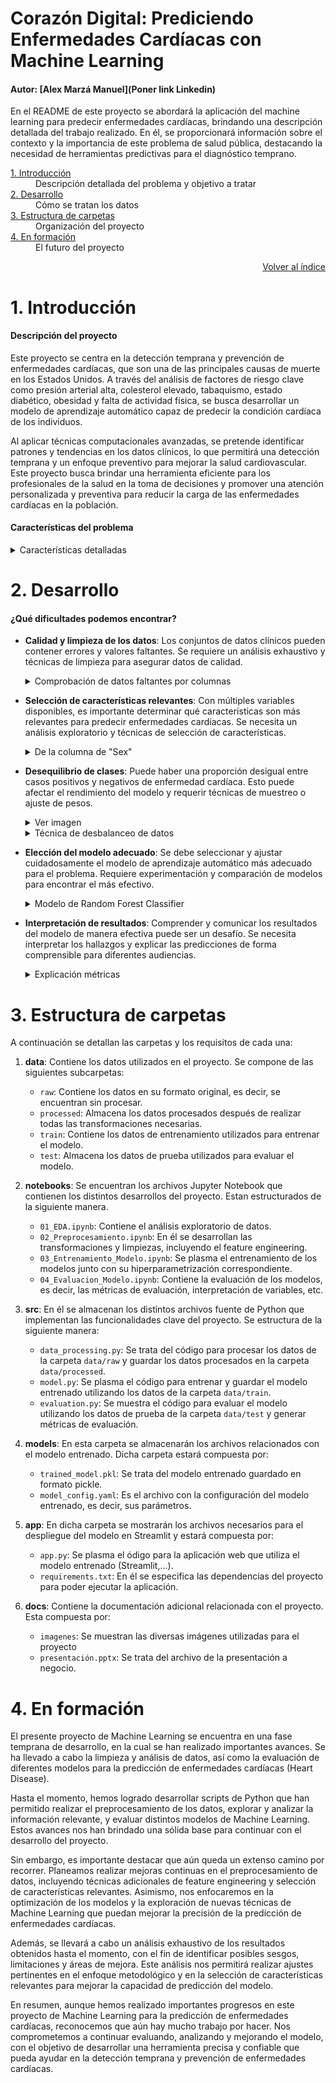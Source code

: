 </a>
<h1>Corazón Digital: Prediciendo Enfermedades Cardíacas con Machine Learning</h1>

#### Autor: [Alex Marzá Manuel](Poner link Linkedin)

En el README de este proyecto se abordará la aplicación del machine learning para predecir enfermedades cardíacas, brindando una descripción detallada del trabajo realizado. En él, se proporcionará información sobre el contexto y la importancia de este problema de salud pública, destacando la necesidad de herramientas predictivas para el diagnóstico temprano.


<dl>
  <dt><a href="#introducción">1. Introducción </a></dt>
      <dd>Descripción detallada del problema y objetivo a tratar</dd>

  <dt><a href="#data_compr">2. Desarrollo</a></dt>
      <dd>Cómo se tratan los datos</dd>

  <dt><a href="#estructura">3. Estructura de carpetas</a></dt>
      <dd>Organización del proyecto</dd>
    
  <dt><a href="#construccion">4. En formación </a></dt>
      <dd>El futuro del proyecto</dd>
    

    



<a id="carga_datos"></a>
<a href="#init"><p style="text-align:right;" href="#init">Volver al índice</p></a> 

# 1. Introducción

#### Descripción del proyecto
Este proyecto se centra en la detección temprana y prevención de enfermedades cardíacas, que son una de las principales causas de muerte en los Estados Unidos. A través del análisis de factores de riesgo clave como presión arterial alta, colesterol elevado, tabaquismo, estado diabético, obesidad y falta de actividad física, se busca desarrollar un modelo de aprendizaje automático capaz de predecir la condición cardíaca de los individuos. 

Al aplicar técnicas computacionales avanzadas, se pretende identificar patrones y tendencias en los datos clínicos, lo que permitirá una detección temprana y un enfoque preventivo para mejorar la salud cardiovascular. Este proyecto busca brindar una herramienta eficiente para los profesionales de la salud en la toma de decisiones y promover una atención personalizada y preventiva para reducir la carga de las enfermedades cardíacas en la población.



#### Características del problema

<details>
<summary>Características detalladas</summary>
<p>
    
A continuación, se muestra una breve descripción con el significado de cada variable para una mejor comprensión acerca del problema a tratar.
 
**HeartDisease**: Encuestados que alguna vez informaron haber tenido una enfermedad cardíaca coronaria (CHD) o un infarto de miocardio (IM).

**IMC**: Índice de Masa Corporal (IMC).

**Smoking**: ¿Ha fumado al menos 100 cigarrillos en toda su vida? (La respuesta Sí o No).

**AlcoholDrinking**: Bebedores frecuentes (hombres adultos que toman más de 14 tragos p/semana y mujeres adultas que toman más de 7 tragos p/semana)

**Stroke**: ¿Alguna vez le dijeron usted tuvo un accidente cerebrovascular?

**PhysicalHealth**: Su salud física, incluye enfermedades y lesiones físicas, ¿cuántos días durante los últimos 30 días su salud física no fue buena?

**MentalHealth**: Pensando en su salud mental, ¿durante cuántos días durante los últimos 30 días su salud mental no fue buena? (0-30 días).

**DiffWalking**: ¿Tiene serias dificultades para caminar o subir escaleras?

**Sex**: ¿Hombre o Mujer?

**AgeCategory**: Categoría de edad de catorce niveles.

**Race**: Valor de raza/etnicidad imputado.

**Diabetic**: ¿Alguna vez le dijeron usted tenía diabetes?

**PhysicalActivity**: Adultos que informaron haber realizado actividad física o ejercicio durante los últimos 30 días además de su trabajo habitual.

**GenHealth**: ¿Diría usted que, en general, su salud es...?

**SleepTime**: en promedio, ¿cuántas horas duermes en un período de 24 horas?

**Asthma**: ¿Alguna vez le dijeron usted tenía asma?

**KidneyDisease**: sin incluir cálculos renales, infección de la vejiga o incontinencia, ¿alguna vez le dijeron que tenía una enfermedad renal?

**SkinCancer**: ¿Alguna vez le dijeron si usted tenía cáncer de piel?
    
</p>
</details>

# 2. Desarrollo

#### ¿Qué dificultades podemos encontrar?


- **Calidad y limpieza de los datos**: Los conjuntos de datos clínicos pueden contener errores y valores faltantes. Se requiere un análisis exhaustivo y técnicas de limpieza para asegurar datos de calidad.
    <details>
    <summary>Comprobación de datos faltantes por columnas</summary>
    <p>
    df.isnull().sum()

    </p>
    </details>

- **Selección de características relevantes**: Con múltiples variables disponibles, es importante determinar qué características son más relevantes para predecir enfermedades cardíacas. Se necesita un análisis exploratorio y técnicas de selección de características.
    <details>
    <summary>De la columna de "Sex"</summary>
    <p>
    Python

    df["Sex"][df["Sex"] == "Female"] = 0

    df["Sex"][df["Sex"] == "Male"] = 1

    </p>
    </details>

- **Desequilibrio de clases**: Puede haber una proporción desigual entre casos positivos y negativos de enfermedad cardíaca. Esto puede afectar el rendimiento del modelo y requerir técnicas de muestreo o ajuste de pesos.

    <details>
    <summary>Ver imagen</summary>
    <img src="./docs/imagenes/pie_plot.png" alt="drawing" width="400"/>
    </details>

    <details>
    <summary>Técnica de desbalanceo de datos</summary>
    <p>
    BalancedBaggingClassifier(base_estimator=DecisionTreeClassifier(),
                                    sampling_strategy='auto',
                                    replacement=True,
                                    random_state=0,)

    </p>
    </details>

- **Elección del modelo adecuado**: Se debe seleccionar y ajustar cuidadosamente el modelo de aprendizaje automático más adecuado para el problema. Requiere experimentación y comparación de modelos para encontrar el más efectivo.
    <details>
    <summary>Modelo de Random Forest Classifier</summary>
    <p>

    Creamos el pipeline con Random Forest Classifier
    pipeline = Pipeline([
        ('rfc', RandomForestClassifier(random_state=0))
    ])

    Definimos los parámetros a probar en el RandomizedSearchCV
    parameters = {
        'rfc__n_estimators': [50, 80, 100],
        'rfc__max_depth': [5, 8, 10],
        'rfc__min_samples_split': [2, 5, 10],
        'rfc__min_samples_leaf': [1, 2, 4],
        'rfc__class_weight': ['balanced', None]
    }

    </p>
    </details>

- **Interpretación de resultados**: Comprender y comunicar los resultados del modelo de manera efectiva puede ser un desafío. Se necesita interpretar los hallazgos y explicar las predicciones de forma comprensible para diferentes audiencias.
    <details>
    <summary>Explicación métricas</summary>
    <p>
    En el problema que se está tratando de resolver, el objetivo principal es lograr una alta recall, ya que indica la capacidad del modelo para identificar correctamente la mayoría de los casos positivos. Esto es especialmente importante en la detección de enfermedades cardíacas, donde es fundamental identificar adecuadamente a los pacientes que realmente padecen dicha enfermedad.

    </p>
    </details>

# 3. Estructura de carpetas

A continuación se detallan las carpetas y los requisitos de cada una:

1. **data**: Contiene los datos utilizados en el proyecto. Se compone de las siguientes subcarpetas:
   - `raw`: Contiene los datos en su formato original, es decir, se encuentran sin procesar.
   - `processed`: Almacena los datos procesados después de realizar todas las transformaciones necesarias.
   - `train`: Contiene los datos de entrenamiento utilizados para entrenar el modelo.
   - `test`: Almacena los datos de prueba utilizados para evaluar el modelo.

2. **notebooks**: Se encuentran los archivos Jupyter Notebook que contienen los distintos desarrollos del proyecto. Estan estructurados de la siguiente manera.
   - `01_EDA.ipynb`: Contiene el análisis exploratorio de datos.
   - `02_Preprocesamiento.ipynb`: En él se desarrollan las transformaciones y limpiezas, incluyendo el feature engineering.
   - `03_Entrenamiento_Modelo.ipynb`: Se plasma el entrenamiento de los modelos junto con su hiperparametrización correspondiente.
   - `04_Evaluacion_Modelo.ipynb`: Contiene la evaluación de los modelos, es decir, las métricas de evaluación, interpretación de variables, etc.

3. **src**: En él se almacenan los distintos archivos fuente de Python que implementan las funcionalidades clave del proyecto. Se estructura de la siguiente manera:
   - `data_processing.py`: Se trata del código para procesar los datos de la carpeta `data/raw` y guardar los datos procesados en la carpeta `data/processed`.
   - `model.py`: Se plasma el código para entrenar y guardar el modelo entrenado utilizando los datos de la carpeta `data/train`.
   - `evaluation.py`: Se muestra el código para evaluar el modelo utilizando los datos de prueba de la carpeta `data/test` y generar métricas de evaluación.

4. **models**: En esta carpeta se almacenarán los archivos relacionados con el modelo entrenado. Dicha carpeta estará compuesta por:
   - `trained_model.pkl`: Se trata del modelo entrenado guardado en formato pickle.
   - `model_config.yaml`: Es el archivo con la configuración del modelo entrenado, es decir, sus parámetros.

5. **app**: En dicha carpeta se mostrarán los archivos necesarios para el despliegue del modelo en Streamlit y estará compuesta por:

   - `app.py`: Se plasma el ódigo para la aplicación web que utiliza el modelo entrenado (Streamlit,...).
   - `requirements.txt`: En él se especifica las dependencias del proyecto para poder ejecutar la aplicación.

5. **docs**: Contiene la documentación adicional relacionada con el proyecto. Esta compuesta por:
   - `imagenes`: Se muestran las diversas imágenes utilizadas para el proyecto
   - `presentación.pptx`: Se trata del archivo de la presentación a negocio.

# 4. En formación

El presente proyecto de Machine Learning se encuentra en una fase temprana de desarrollo, en la cual se han realizado importantes avances. Se ha llevado a cabo la limpieza y análisis de datos, así como la evaluación de diferentes modelos para la predicción de enfermedades cardíacas (Heart Disease).

Hasta el momento, hemos logrado desarrollar scripts de Python que han permitido realizar el preprocesamiento de los datos, explorar y analizar la información relevante, y evaluar distintos modelos de Machine Learning. Estos avances nos han brindado una sólida base para continuar con el desarrollo del proyecto.

Sin embargo, es importante destacar que aún queda un extenso camino por recorrer. Planeamos realizar mejoras continuas en el preprocesamiento de datos, incluyendo técnicas adicionales de feature engineering y selección de características relevantes. Asimismo, nos enfocaremos en la optimización de los modelos y la exploración de nuevas técnicas de Machine Learning que puedan mejorar la precisión de la predicción de enfermedades cardíacas.

Además, se llevará a cabo un análisis exhaustivo de los resultados obtenidos hasta el momento, con el fin de identificar posibles sesgos, limitaciones y áreas de mejora. Este análisis nos permitirá realizar ajustes pertinentes en el enfoque metodológico y en la selección de características relevantes para mejorar la capacidad de predicción del modelo.

En resumen, aunque hemos realizado importantes progresos en este proyecto de Machine Learning para la predicción de enfermedades cardíacas, reconocemos que aún hay mucho trabajo por hacer. Nos comprometemos a continuar evaluando, analizando y mejorando el modelo, con el objetivo de desarrollar una herramienta precisa y confiable que pueda ayudar en la detección temprana y prevención de enfermedades cardíacas.